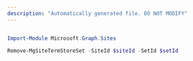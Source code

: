 ```yaml
---
description: "Automatically generated file. DO NOT MODIFY"
---
```


```powershell

Import-Module Microsoft.Graph.Sites

Remove-MgSiteTermStoreSet -SiteId $siteId -SetId $setId

```